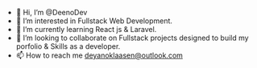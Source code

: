 - 👋 Hi, I’m @DeenoDev
- 👀 I’m interested in Fullstack Web Development.
- 🌱 I’m currently learning React js & Laravel.
- 💞️ I’m looking to collaborate on Fullstack projects designed to build my porfolio & Skills as a developer.
- 📫 How to reach me deyanoklaasen@outlook.com

<!---
DeenoDev/DeenoDev is a ✨ special ✨ repository because its `README.md` (this file) appears on your GitHub profile.
You can click the Preview link to take a look at your changes.
--->
